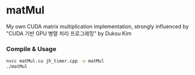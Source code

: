 # matMul
My own CUDA matrix multiplication implementation, strongly influenced by "CUDA 기반 GPU 병렬 처리 프로그래밍" by Duksu Kim

### Compile & Usage
```bash
nvcc matMul.cu jh_timer.cpp -o matMul
./matMul
```
